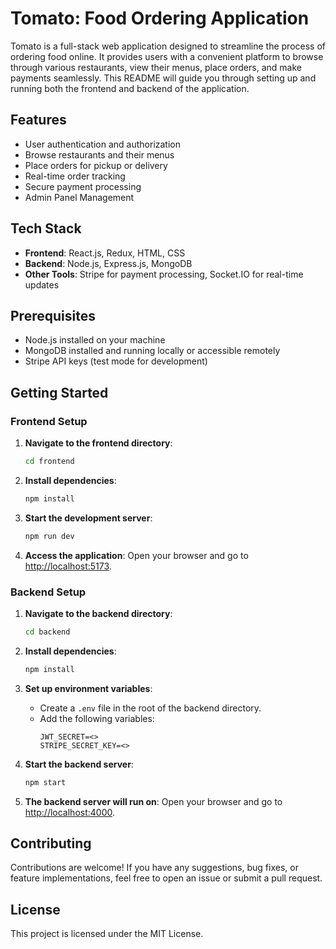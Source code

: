 # Tomato: Food Ordering Application

Tomato is a full-stack web application designed to streamline the process of ordering food online. It provides users with a convenient platform to browse through various restaurants, view their menus, place orders, and make payments seamlessly. This README will guide you through setting up and running both the frontend and backend of the application.

## Features

- User authentication and authorization
- Browse restaurants and their menus
- Place orders for pickup or delivery
- Real-time order tracking
- Secure payment processing
- Admin Panel Management 

## Tech Stack

- **Frontend**: React.js, Redux, HTML, CSS
- **Backend**: Node.js, Express.js, MongoDB
- **Other Tools**: Stripe for payment processing, Socket.IO for real-time updates

## Prerequisites

- Node.js installed on your machine
- MongoDB installed and running locally or accessible remotely
- Stripe API keys (test mode for development)

## Getting Started

### Frontend Setup

1. **Navigate to the frontend directory**:
   ```bash
   cd frontend
   ```

2. **Install dependencies**:
   ```bash
   npm install
   ```

3. **Start the development server**:
   ```bash
   npm run dev
   ```

4. **Access the application**:
   Open your browser and go to [http://localhost:5173](http://localhost:5173).

### Backend Setup

1. **Navigate to the backend directory**:
   ```bash
   cd backend
   ```

2. **Install dependencies**:
   ```bash
   npm install
   ```

3. **Set up environment variables**:
   - Create a `.env` file in the root of the backend directory.
   - Add the following variables:
     ```
     JWT_SECRET=<>
     STRIPE_SECRET_KEY=<>
     ```

4. **Start the backend server**:
   ```bash
   npm start
   ```

5. **The backend server will run on**:
   Open your browser and go to [http://localhost:4000](http://localhost:4000).

## Contributing

Contributions are welcome! If you have any suggestions, bug fixes, or feature implementations, feel free to open an issue or submit a pull request.

## License

This project is licensed under the MIT License.
